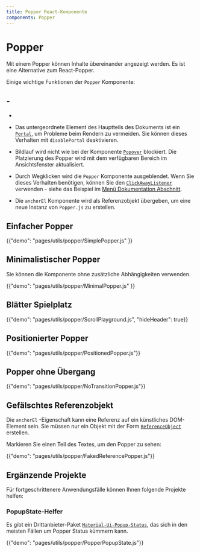 ```yaml
---
title: Popper React-Komponente
components: Popper
---
```


# Popper

<p class="description">Mit einem Popper können Inhalte übereinander angezeigt werden. Es ist eine Alternative zum React-Popper.</p>

Einige wichtige Funktionen der `Popper` Komponente:

## -

-

- Das untergeordnete Element des Hauptteils des Dokuments ist ein [`Portal`](/utils/portal/), um Probleme beim Rendern zu vermeiden. Sie können dieses Verhalten mit `disablePortal` deaktivieren.
- Bildlauf wird nicht wie bei der Komponente [`Popover`](/utils/popover/) blockiert. Die Platzierung des Popper wird mit dem verfügbaren Bereich im Ansichtsfenster aktualisiert.
- Durch Wegklicken wird die `Popper` Komponente ausgeblendet. Wenn Sie dieses Verhalten benötigen, können Sie den [`ClickAwayListener`](utils/click-away-listener/) verwenden - siehe das Beispiel im [Menü Dokumentation Abschnitt](/demos/menus/#menulist-composition).
- Die `anchorEl` Komponente wird als Referenzobjekt übergeben, um eine neue Instanz von `Popper.js` zu erstellen.

## Einfacher Popper

{{"demo": "pages/utils/popper/SimplePopper.js" }}

## Minimalistischer Popper

Sie können die Komponente ohne zusätzliche Abhängigkeiten verwenden.

{{"demo": "pages/utils/popper/MinimalPopper.js" }}

## Blätter Spielplatz

{{"demo": "pages/utils/popper/ScrollPlayground.js", "hideHeader": true}}

## Positionierter Popper

{{"demo": "pages/utils/popper/PositionedPopper.js"}}

## Popper ohne Übergang

{{"demo": "pages/utils/popper/NoTransitionPopper.js"}}

## Gefälschtes Referenzobjekt

Die `anchorEl` -Eigenschaft kann eine Referenz auf ein künstliches DOM-Element sein. Sie müssen nur ein Objekt mit der Form [`ReferenceObject`](https://github.com/FezVrasta/popper.js/blob/0642ce0ddeffe3c7c033a412d4d60ce7ec8193c3/packages/popper/index.d.ts#L118-L123) erstellen.

Markieren Sie einen Teil des Textes, um den Popper zu sehen:

{{"demo": "pages/utils/popper/FakedReferencePopper.js"}}

## Ergänzende Projekte

Für fortgeschrittenere Anwendungsfälle können Ihnen folgende Projekte helfen:

### PopupState-Helfer

Es gibt ein Drittanbieter-Paket [`Material-Ui-Popup-Status`](https://github.com/jcoreio/material-ui-popup-state), das sich in den meisten Fällen um Popper Status kümmern kann.

{{"demo": "pages/utils/popper/PopperPopupState.js"}}
